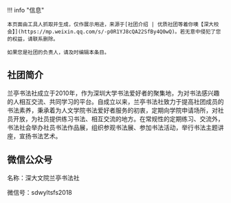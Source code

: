 !!! info "信息"

    本页面由工具人抓取并生成，仅作展示用途，来源于[社团介绍 | 优质社团等着你噢【深大校会】](https://mp.weixin.qq.com/s/-p0R1YJ8cQA22SfBy4Q0wQ)。若无意中侵犯了您的权益，请联系删除。
    
    如果您是社团的负责人，请及时编辑本条目。

## 社团简介
兰亭书法社成立于2010年，作为深圳大学书法爱好者的聚集地，为对书法感兴趣的人相互交流、共同学习的平台。自成立以来，兰亭书法社致力于提高社团成员的书法素养，秉承着为人文学院书法爱好者服务的初衷，定期向学院申请场所，对社员开放，为社员提供练习书法、相互交流的地方。在常规性的定期练习、交流外，书法社会举办社员书法作品展，组织参观书法展、参加书法活动，举行书法主题讲座，宣扬书法艺术。

## 微信公众号
名称：深大文院兰亭书法社

微信号：sdwyltsfs2018
